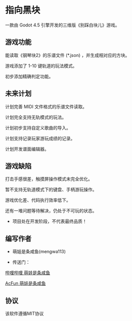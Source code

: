 # 指向黑块

一款由 Godot 4.5 引擎开发的三维版《别踩白块儿》游戏。

## 游戏功能

能读取《钢琴块2》的乐谱文件 (*.json) ，并生成相对应的方块。

游戏添加了 1-10 键轨道的玩法模式。

初步添加精确判定功能。

## 未来计划

计划完善 MIDI 文件格式的乐谱文件读取。

计划完全支持无轨模式的玩法。

计划初步支持自定义歌曲的导入。

计划支持记录玩家游玩成绩的记录。

计划开发谱面编辑器。

## 游戏缺陷

打击手感很差，触摸屏操作模式未完全优化。

暂不支持无轨道模式下的键盘、手柄游玩操作。

游戏优化差、代码执行效率低下。

还有一堆问题等待解决，仍处于不可玩的状态。

* 项目处在开发阶段，不代表最终品质！

## 编写作者

* 萌娃是条咸鱼(mengwa113)

* 传送门：

[哔哩哔哩 萌娃是条咸鱼](https://space.bilibili.com/46345895)

[AcFun 萌娃是条咸鱼](https://www.acfun.cn/u/27737336)

## 协议

该软件遵循MIT协议

